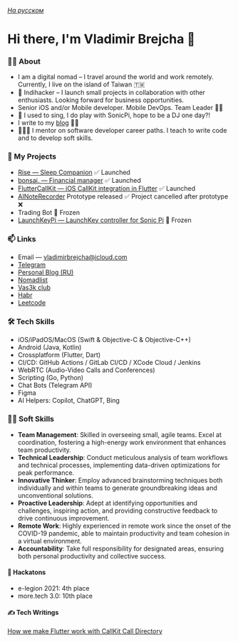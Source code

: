 *[На русском](README-RU.md)*

# Hi there, I'm Vladimir Brejcha 👋

### 🙋‍♂️ About

- I am a digital nomad – I travel around the world and work remotely. Currently, I live on the island of Taiwan 🇹🇼
- 💎 Indihacker – I launch small projects in collaboration with other enthusiasts. Looking forward for business opportunities.
- Senior iOS and/or Mobile developer. Mobile DevOps. Team Leader 💪🏻
- 🎹 I used to sing, I do play with SonicPi, hope to be a DJ one day?!
- I write to my [blog](https://blog.vladimirbrejcha.com) ✍🏻
- 👨🏻‍🏫 I mentor on software developer career paths. I teach to write code and to develop soft skills.

### 🚀 My Projects

- [Rise — Sleep Companion](https://rise.vladimirbrejcha.com) ✅ Launched
- [bonsai. — Financial manager](https://github.com/appbonsai) ✅ Launched
- [FlutterCallKit — iOS CallKit integration in Flutter](https://github.com/voximplant/flutter_callkit) ✅ Launched
- [AINoteRecorder](https://apps.apple.com/us/app/ai-note-recorder/id6449199489) Prototype released ✅ Project cancelled after prototype ❌
- Trading Bot 🛑 Frozen
- [LaunchKeyPi — LaunchKey controller for Sonic Pi](https://github.com/VladimirBrejcha/LaunchkeyPi) 🛑 Frozen

### 📫 Links

- Email — vladimirbrejcha@icloud.com
- [Telegram](https://t.me/vladimirbrejcha)
- [Personal Blog (RU)](https://blog.vladimirbrejcha.com)
- [Nomadlist](https://nomadlist.com/@vladimirbrejcha)
- [Vas3k club](https://vas3k.club/user/VladimirBrejcha/)
- [Habr](https://habr.com/ru/users/VladimirBrejcha/)
- [Leetcode](https://leetcode.com/VladimirBrejcha/)

### 🛠 Tech Skills

- iOS/iPadOS/MacOS (Swift & Objective-C & Objective-C++)
- Android (Java, Kotlin)
- Crossplatform (Flutter, Dart)
- CI/CD: GitHub Actions / GitLab CI/CD / XCode Cloud / Jenkins
- WebRTC (Audio-Video Calls and Conferences)
- Scripting (Go, Python)
- Chat Bots (Telegram API)
- Figma
- AI Helpers: Copilot, ChatGPT, Bing

### 🧘🏻 Soft Skills

- **Team Management**: Skilled in overseeing small, agile teams. Excel at coordination, fostering a high-energy work environment that enhances team productivity.
- **Technical Leadership**: Conduct meticulous analysis of team workflows and technical processes, implementing data-driven optimizations for peak performance.
- **Innovative Thinker**: Employ advanced brainstorming techniques both individually and within teams to generate groundbreaking ideas and unconventional solutions.
- **Proactive Leadership**: Adept at identifying opportunities and challenges, inspiring action, and providing constructive feedback to drive continuous improvement.
- **Remote Work**: Highly experienced in remote work since the onset of the COVID-19 pandemic, able to maintain productivity and team cohesion in a virtual environment.
- **Accountability**: Take full responsibility for designated areas, ensuring both personal productivity and collective success.

#### 🤺 Hackatons

- e-legion 2021: 4th place
- more.tech 3.0: 10th place

#### ✍️ Tech Writings

[How we make Flutter work with CallKit Call Directory](https://dev.to/imaximova/how-we-make-flutter-work-with-callkit-call-directory-5334)
